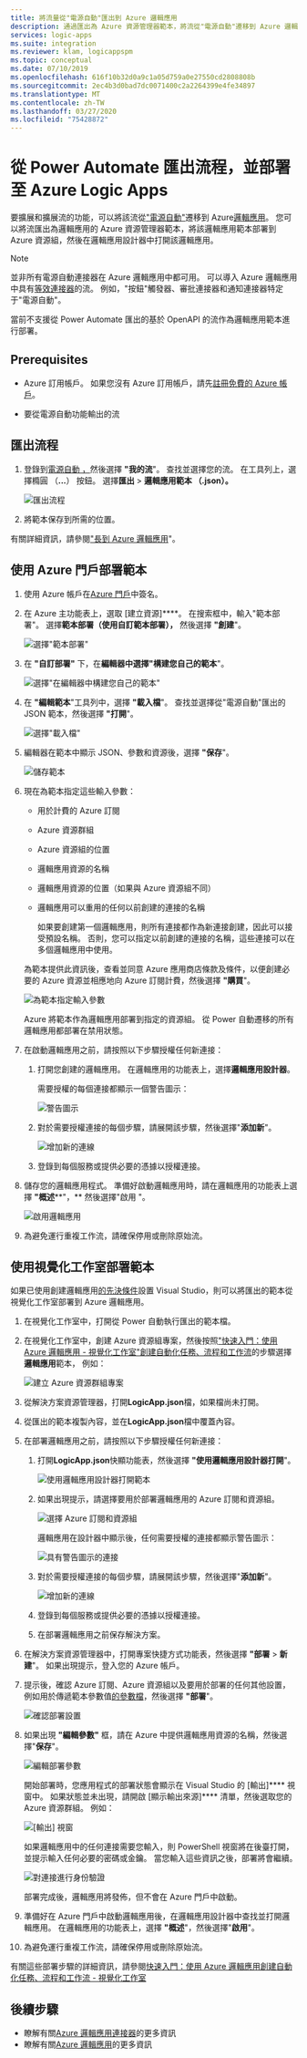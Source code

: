 ```yaml
---
title: 將流量從"電源自動"匯出到 Azure 邏輯應用
description: 通過匯出為 Azure 資源管理器範本，將流從"電源自動"遷移到 Azure 邏輯應用
services: logic-apps
ms.suite: integration
ms.reviewer: klam, logicappspm
ms.topic: conceptual
ms.date: 07/10/2019
ms.openlocfilehash: 616f10b32d0a9c1a05d759a0e27550cd2808808b
ms.sourcegitcommit: 2ec4b3d0bad7dc0071400c2a2264399e4fe34897
ms.translationtype: MT
ms.contentlocale: zh-TW
ms.lasthandoff: 03/27/2020
ms.locfileid: "75428872"
---
```

# <a name="export-flows-from-power-automate-and-deploy-to-azure-logic-apps"></a>從 Power Automate 匯出流程，並部署至 Azure Logic Apps

要擴展和擴展流的功能，可以將該流從["電源自動"](https://flow.microsoft.com)遷移到 Azure[邏輯應用](../logic-apps/logic-apps-overview.md)。 您可以將流匯出為邏輯應用的 Azure 資源管理器範本，將該邏輯應用範本部署到 Azure 資源組，然後在邏輯應用設計器中打開該邏輯應用。

> [!NOTE]
> 並非所有電源自動連接器在 Azure 邏輯應用中都可用。 可以導入 Azure 邏輯應用中具有[等效連接器](../connectors/apis-list.md)的流。 例如，"按鈕"觸發器、審批連接器和通知連接器特定于"電源自動"。
>
> 當前不支援從 Power Automate 匯出的基於 OpenAPI 的流作為邏輯應用範本進行部署。 

## <a name="prerequisites"></a>Prerequisites

* Azure 訂用帳戶。 如果您沒有 Azure 訂用帳戶，請先[註冊免費的 Azure 帳戶](https://azure.microsoft.com/free/)。

* 要從電源自動功能輸出的流

## <a name="export-a-flow"></a>匯出流程

1. 登錄到[電源自動 ，](https://flow.microsoft.com)然後選擇 **"我的流**"。 查找並選擇您的流。 在工具列上，選擇橢圓 （**...**） 按鈕。 選擇**匯出** > **邏輯應用範本 （.json）。**

   ![匯出流程](./media/export-from-microsoft-flow-logic-app-template/export-flow.png)

1. 將範本保存到所需的位置。

有關詳細資訊，請參閱["長到 Azure 邏輯應用](https://flow.microsoft.com/blog/grow-up-to-logic-apps/)"。

## <a name="deploy-template-by-using-the-azure-portal"></a>使用 Azure 門戶部署範本

1. 使用 Azure 帳戶在[Azure 門戶](https://portal.azure.com)中簽名。

1. 在 Azure 主功能表上，選取 [建立資源]****。 在搜索框中，輸入"範本部署"。 選擇**範本部署（使用自訂範本部署），** 然後選擇 **"創建**"。

   ![選擇"範本部署"](./media/export-from-microsoft-flow-logic-app-template/select-template-deployment.png)

1. 在 **"自訂部署"** 下，在**編輯器中選擇"構建您自己的範本**"。

   ![選擇"在編輯器中構建您自己的範本"](./media/export-from-microsoft-flow-logic-app-template/build-template-in-editor.png)

1. 在 **"編輯範本**"工具列中，選擇 **"載入檔**"。 查找並選擇從"電源自動"匯出的 JSON 範本，然後選擇 **"打開**"。

   ![選擇"載入檔"](./media/export-from-microsoft-flow-logic-app-template/load-file.png)

1. 編輯器在範本中顯示 JSON、參數和資源後，選擇 **"保存**"。
  
   ![儲存範本](./media/export-from-microsoft-flow-logic-app-template/save-template.png)

1. 現在為範本指定這些輸入參數：

   * 用於計費的 Azure 訂閱
   * Azure 資源群組
   * Azure 資源組的位置
   * 邏輯應用資源的名稱
   * 邏輯應用資源的位置（如果與 Azure 資源組不同）
   * 邏輯應用可以重用的任何以前創建的連接的名稱

      如果要創建第一個邏輯應用，則所有連接都作為新連接創建，因此可以接受預設名稱。 否則，您可以指定以前創建的連接的名稱，這些連接可以在多個邏輯應用中使用。

   為範本提供此資訊後，查看並同意 Azure 應用商店條款及條件，以便創建必要的 Azure 資源並相應地向 Azure 訂閱計費，然後選擇 **"購買**"。
  
   ![為範本指定輸入參數](./media/export-from-microsoft-flow-logic-app-template/template-input-parameters.png)

   Azure 將範本作為邏輯應用部署到指定的資源組。 從 Power 自動遷移的所有邏輯應用都部署在禁用狀態。

1. 在啟動邏輯應用之前，請按照以下步驟授權任何新連接：

   1. 打開您創建的邏輯應用。 在邏輯應用的功能表上，選擇**邏輯應用設計器**。

      需要授權的每個連接都顯示一個警告圖示：

      ![警告圖示](./media/export-from-microsoft-flow-logic-app-template/authorize-connections.png)

   1. 對於需要授權連接的每個步驟，請展開該步驟，然後選擇"**添加新**"。

      ![增加新的連線](./media/export-from-microsoft-flow-logic-app-template/add-new-connection.png)

   1. 登錄到每個服務或提供必要的憑據以授權連接。

1. 儲存您的邏輯應用程式。 準備好啟動邏輯應用時，請在邏輯應用的功能表上選擇 **"概述****"，** 然後選擇"啟用 "。

   ![啟用邏輯應用](./media/export-from-microsoft-flow-logic-app-template/enable-logic-app.png)

1. 為避免運行重複工作流，請確保停用或刪除原始流。

## <a name="deploy-template-by-using-visual-studio"></a>使用視覺化工作室部署範本

如果已使用創建邏輯應用[的先決條件](../logic-apps/quickstart-create-logic-apps-with-visual-studio.md#prerequisites)設置 Visual Studio，則可以將匯出的範本從視覺化工作室部署到 Azure 邏輯應用。

1. 在視覺化工作室中，打開從 Power 自動執行匯出的範本檔。

1. 在視覺化工作室中，創建 Azure 資源組專案，然後按照["快速入門：使用 Azure 邏輯應用 - 視覺化工作室"創建自動化任務、流程和工作流](../logic-apps/quickstart-create-logic-apps-with-visual-studio.md)的步驟選擇**邏輯應用**範本， 例如：

   ![建立 Azure 資源群組專案](./media/export-from-microsoft-flow-logic-app-template/create-azure-resource-group-project.png)

1. 從解決方案資源管理器，打開**LogicApp.json**檔，如果檔尚未打開。

1. 從匯出的範本複製內容，並在**LogicApp.json**檔中覆蓋內容。

1. 在部署邏輯應用之前，請按照以下步驟授權任何新連接：

   1. 打開**LogicApp.json**快顯功能表，然後選擇 **"使用邏輯應用設計器打開**"。

      ![使用邏輯應用設計器打開範本](./media/export-from-microsoft-flow-logic-app-template/open-logic-app-designer.png)

   1. 如果出現提示，請選擇要用於部署邏輯應用的 Azure 訂閱和資源組。

      ![選擇 Azure 訂閱和資源組](./media/export-from-microsoft-flow-logic-app-template/select-azure-subscription-resource-group-deployment.png)

      邏輯應用在設計器中顯示後，任何需要授權的連接都顯示警告圖示：

      ![具有警告圖示的連接](./media/export-from-microsoft-flow-logic-app-template/authorize-connections-vs.png)

   1. 對於需要授權連接的每個步驟，請展開該步驟，然後選擇"**添加新**"。

      ![增加新的連線](./media/export-from-microsoft-flow-logic-app-template/add-new-connection-vs.png)

   1. 登錄到每個服務或提供必要的憑據以授權連接。

   1. 在部署邏輯應用之前保存解決方案。

1. 在解決方案資源管理器中，打開專案快捷方式功能表，然後選擇 **"部署** > **新建**"。 如果出現提示，登入您的 Azure 帳戶。

1. 提示後，確認 Azure 訂閱、Azure 資源組以及要用於部署的任何其他設置，例如用於傳遞範本參數值[的參數檔](../azure-resource-manager/templates/parameter-files.md)，然後選擇 **"部署**"。

   ![確認部署設置](./media/export-from-microsoft-flow-logic-app-template/confirm-azure-subscription-resource-group-deployment.png)

1. 如果出現 **"編輯參數"** 框，請在 Azure 中提供邏輯應用資源的名稱，然後選擇"**保存**"。  

   ![編輯部署參數](./media/export-from-microsoft-flow-logic-app-template/edit-parameters-deployment.png)

   開始部署時，您應用程式的部署狀態會顯示在 Visual Studio 的 [輸出]**** 視窗中。 如果狀態並未出現，請開啟 [顯示輸出來源]**** 清單，然後選取您的 Azure 資源群組。 例如：

   ![[輸出] 視窗](./media/export-from-microsoft-flow-logic-app-template/output-window.png)

   如果邏輯應用中的任何連接需要您輸入，則 PowerShell 視窗將在後臺打開，並提示輸入任何必要的密碼或金鑰。 當您輸入這些資訊之後，部署將會繼續。

   ![對連接進行身份驗證](./media/export-from-microsoft-flow-logic-app-template/logic-apps-powershell-window.png)

   部署完成後，邏輯應用將發佈，但不會在 Azure 門戶中啟動。

1. 準備好在 Azure 門戶中啟動邏輯應用後，在邏輯應用設計器中查找並打開邏輯應用。 在邏輯應用的功能表上，選擇 **"概述**"，然後選擇"**啟用**"。

1. 為避免運行重複工作流，請確保停用或刪除原始流。

有關這些部署步驟的詳細資訊，請參閱[快速入門：使用 Azure 邏輯應用創建自動化任務、流程和工作流 - 視覺化工作室](../logic-apps/quickstart-create-logic-apps-with-visual-studio.md#deploy-to-Azure)

## <a name="next-steps"></a>後續步驟

* 瞭解有關[Azure 邏輯應用連接器](../connectors/apis-list.md)的更多資訊
* 瞭解有關[Azure 邏輯應用](../logic-apps/logic-apps-overview.md)的更多資訊
